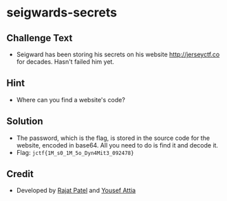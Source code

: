 # seigwards-secrets

## Challenge Text

* Seigward has been storing his secrets on his website http://jerseyctf.co for decades. Hasn't failed him yet.

## Hint

* Where can you find a website's code?

## Solution

* The password, which is the flag, is stored in the source code for the website, encoded in base64. All you need to do is find it and decode it.
* Flag: `jctf{1M_s0_1M_5o_Dyn4Mit3_092478}`

## Credit

* Developed by [Rajat Patel](https://github.com/PAndaContron/) and [Yousef Attia](https://github.com/YousefAttia-git/)
